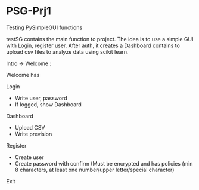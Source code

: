 # PSG-Prj1
Testing PySimpleGUI functions

testSG contains the main function to project. The idea is to use a simple GUI with Login, register user. After auth, it creates a Dashboard contains to upload csv files to analyze data using scikit learn.

Intro -> Welcome :

Welcome has

Login
+ Write user, password
+ If logged, show Dashboard

Dashboard
+ Upload CSV
+ Write prevision

Register
+ Create user
+ Create password with confirm (Must be encrypted and has policies (min 8 characters, at least one number/upper letter/special character)
  
Exit
